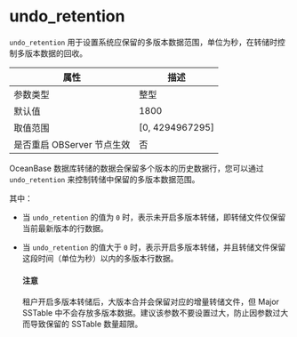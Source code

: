 # undo_retention

`undo_retention` 用于设置系统应保留的多版本数据范围，单位为秒，在转储时控制多版本数据的回收。

| **属性** |   **描述**    |
|--------|-------------|
| 参数类型   | 整型         |
| 默认值    | 1800        |
| 取值范围   | [0, 4294967295]|
| 是否重启 OBServer 节点生效   | 否      |

OceanBase 数据库转储的数据会保留多个版本的历史数据行，您可以通过 `undo_retention` 来控制转储中保留的多版本数据范围。

其中：

* 当 `undo_retention` 的值为 `0` 时，表示未开启多版本转储，即转储文件仅保留当前最新版本的行数据。

* 当 `undo_retention` 的值大于 `0` 时，表示开启多版本转储，并且转储文件保留这段时间（单位为秒）以内的多版本行数据。

  <main id="notice" type='notice'>
    <h4>注意</h4>
    <p>租户开启多版本转储后，大版本合并会保留对应的增量转储文件，但 Major SSTable 中不会存放多版本数据。建议该参数不要设置过大，防止因参数过大而导致保留的 SSTable 数量超限。</p>
  </main>
